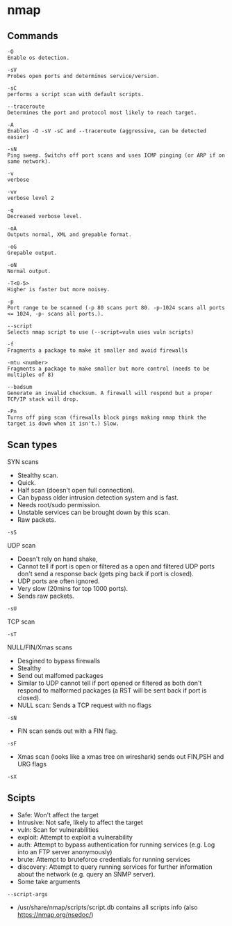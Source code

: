# nmap 

## Commands

~~~
-O 
Enable os detection.

-sV 
Probes open ports and determines service/version. 

-sC 
performs a script scan with default scripts.

--traceroute 
Determines the port and protocol most likely to reach target.

-A 
Enables -O -sV -sC and --traceroute (aggressive, can be detected easier)

-sN
Ping sweep. Switchs off port scans and uses ICMP pinging (or ARP if on same network). 

-v 
verbose

-vv 
verbose level 2

-q 
Decreased verbose level.

-oA 
Outputs normal, XML and grepable format.

-oG 
Grepable output.

-oN 
Normal output.

-T<0-5> 
Higher is faster but more noisey.

-p 
Port range to be scanned (-p 80 scans port 80. -p-1024 scans all ports <= 1024, -p- scans all ports.).

--script 
Selects nmap script to use (--script=vuln uses vuln scripts)

-f 
Fragments a package to make it smaller and avoid firewalls

-mtu <number>
Fragments a package to make smaller but more control (needs to be multiples of 8)

--badsum 
Generate an invalid checksum. A firewall will respond but a proper TCP/IP stack will drop. 

-Pn
Turns off ping scan (firewalls block pings making nmap think the target is down when it isn't.) Slow.
~~~


## Scan types

SYN scans

- Stealthy scan.
- Quick.
- Half scan (doesn't open full connection). 
- Can bypass older intrusion detection system and is fast.  
- Needs root/sudo permission.
- Unstable services can be brought down by this scan.
- Raw packets.

~~~
-sS 
~~~

UDP scan

- Doesn't rely on hand shake, 
- Cannot tell if port is open or filtered as a open and filtered UDP ports don't send a response back (gets ping back if port is closed).
- UDP ports are often ignored.
- Very slow (20mins for top 1000 ports).
- Sends raw packets.

~~~
-sU
~~~ 

TCP scan

~~~
-sT
~~~ 

NULL/FIN/Xmas scans

- Desgined to bypass firewalls
- Stealthy
- Send out malfomed packages
- Similar to UDP cannot tell if port opened or filtered as both don't respond to malformed packages (a RST will be sent back if port is closed).
- NULL scan: Sends a TCP request with no flags 
~~~
-sN
~~~

- FIN scan sends out with a FIN flag.

~~~
-sF
~~~

- Xmas scan (looks like a xmas tree on wireshark) sends out FIN,PSH and URG flags

~~~
-sX
~~~

## Scipts

- Safe: Won't affect the target
- Intrusive: Not safe, likely to affect the target
- vuln: Scan for vulnerabilities
- exploit: Attempt to exploit a vulnerability
- auth: Attempt to bypass authentication for running services (e.g. Log into an FTP server anonymously)
- brute: Attempt to bruteforce credentials for running services
- discovery: Attempt to query running services for further information about the network (e.g. query an SNMP server).
- Some take arguments 
~~~
--script-args
~~~
- /usr/share/nmap/scripts/script.db contains all scripts info (also https://nmap.org/nsedoc/)